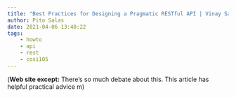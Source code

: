 ```yaml
---
title: "Best Practices for Designing a Pragmatic RESTful API | Vinay Sahni"
author: Pito Salas
date: 2021-04-06 13:40:22
tags:
    - howto
    - api
    - rest
    - cosi105
---
```



(**Web site except:** There’s so much debate about this. This article has helpful practical advice m) 
